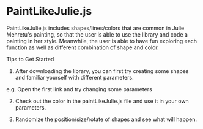 # PaintLikeJulie.js
PaintLikeJulie.js includes shapes/lines/colors that are common in Julie Mehretu's painting, so that the user is able to use the library and code a painting in her style. Meanwhile, the user is able to have fun exploring each function as well as different combination of shape and color.


Tips to Get Started
1. After downloading the library, you can first try creating some shapes and familiar yourself with different parameters.

e.g. Open the first link and try changing some parameters

2. Check out the color in the paintLikeJulie.js file and use it in your own parameters.

3. Randomize the position/size/rotate of shapes and see what will happen.
